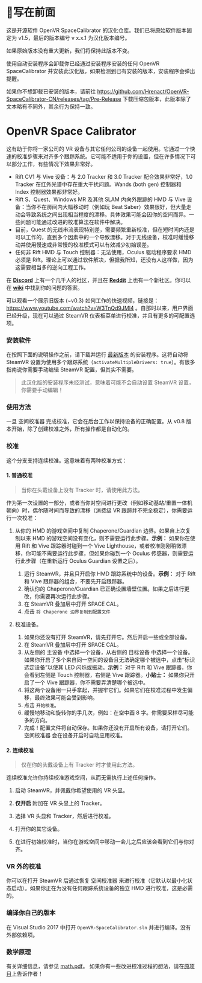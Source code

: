 # 📖写在前面

这是开源软件 OpenVR SpaceCalibrator 的汉化仓库。我们已将原始软件版本固定为 v1.5，最后的版本编号 v x.x.1 为汉化版本编号。

如果原始版本没有重大更新，我们将保持此版本不变。

使用自动安装程序会卸载你已经通过安装程序安装的任何 OpenVR SpaceCalibrator 并安装此汉化版，如果检测到已有安装的版本，安装程序会弹出提醒。

如果你不想卸载已安装的版本，请前往 https://github.com/Hrenact/OpenVR-SpaceCalibrator-CN/releases/tag/Pre-Release 下载压缩包版本，此版本除了文本略有不同外，其余行为保持一致。

# OpenVR Space Calibrator

这有助于你将一家公司的 VR 设备与其它任何公司的设备一起使用。它通过一个快速的校准步骤来对齐多个跟踪系统。它可能不适用于你的设置，但在许多情况下可以部分工作，有些情况下效果非常好。

- Rift CV1 与 Vive 设备：与 2.0 Tracker 和 3.0 Tracker 配合效果非常好，1.0 Tracker 在红外光谱中存在重大干扰问题。Wands (both gen) 控制器和 Index 控制器效果都非常好。
- Rift S、Quest、Windows MR 及其他 SLAM 内向外跟踪的 HMD 与 Vive 设备：当你不在房间内大幅移动时（例如玩 Beat Saber）效果很好，但大量走动会导致系统之间出现相当程度的漂移。具体效果可能会因你的空间而异。一些问题可能通过改进的校准算法在软件中解决。
- 目前，Quest 的无线串流表现特别差，需要频繁重新校准，但在短时间内还是可以工作的，直到多个因素中的一个导致漂移。对于无线设备，校准时缓慢移动并使用慢速或非常慢的校准模式可以有效减少初始误差。
- 任何非 Rift HMD 与 Touch 控制器：无法使用，Oculus 驱动程序要求 HMD 必须是 Rift。理论上可以通过软件解决，但据我所知，还没有人这样做，因为这需要相当多的逆向工程工作。

在 [**Discord**](https://discord.gg/m7g2Wyj) 上有一个几千人的社区，并且在 [**Reddit**](https://www.reddit.com/r/MixedVR/) 上也有一个新社区。你可以在 [**wiki**](https://github.com/pushrax/OpenVR-SpaceCalibrator/wiki) 中找到你的问题的答案。

可以观看一个展示旧版本 (~v0.3) 如何工作的快速视频，链接是：https://www.youtube.com/watch?v=W3TnQd9JMl4 。自那时以来，用户界面已经升级，现在可以通过 SteamVR 仪表板菜单进行校准，并且有更多的可配置选项。

### 安装软件

在按照下面的说明操作之前，请下载并运行 [最新版本](https://github.com/Hrenact/OpenVR-SpaceCalibrator-CN/releases/latest) 的安装程序。这将自动将 SteamVR 设置为使用多个跟踪系统（`activateMultipleDrivers: true`）。有很多指南说你需要手动编辑 SteamVR 配置，但其实不需要。

> 此汉化版的安装程序未经测试，意味着可能不会自动设置 SteamVR 设置，你需要手动编辑！

### 使用方法

一旦 空间校准器 完成校准，它会在后台工作以保持设备的正确配置。从 v0.8 版本开始，除了创建校准之外，所有操作都是自动化的。

### 校准

这个分支支持连续校准。这意味着有两种校准方式：

#### 1. 普通校准

>  当你在头戴设备上没有 Tracker 时，请使用此方法。

作为第一次设置的一部分，或者当你对空间进行更改（例如移动基站/重置一体机朝向）时，偶尔随时间而导致的漂移（消费级 VR 跟踪并不完全稳定），你需要运行一次校准：

1. 从你的 HMD 的游戏空间中复制 Chaperone/Guardian 边界。如果自上次复制以来 HMD 的游戏空间没有变化，则不需要运行此步骤。__示例：__ 如果你在使用 Rift 和 Vive 跟踪器时碰到一个 Vive Lighthouse，或者校准刚刚稍微漂移，你可能不需要运行此步骤，但如果你碰到一个 Oculus 传感器，则需要运行此步骤（在重新运行 Oculus Guardian 设置之后）。
   
   1. 运行 SteamVR，并且只开启你 HMD 跟踪系统中的设备。__示例：__ 对于 Rift 和 Vive 跟踪器的组合，不要先开启跟踪器。
   2. 确认你的 Chaperone/Guardian 已正确设置墙壁位置。如果之后进行更改，你需要再次运行此步骤。
   3. 在 SteamVR 叠加层中打开 SPACE CAL。
   4. 点击 `将 Chaperone 边界复制到配置文件`

2. 校准设备。
   
   1. 如果你还没有打开 SteamVR，请先打开它。然后开启一些或全部设备。
   2. 在 SteamVR 叠加层中打开 SPACE CAL。
   3. 从左侧的 主设备 中选择一个设备，从右侧的 目标设备 中选择一个设备。如果你开启了多个来自同一空间的设备且无法确定哪个被选中，点击“标识选定设备”以使其 LED 闪烁或振动。__示例：__ 对于 Rift 和 Vive 跟踪器，你会看到左侧是 Touch 控制器，右侧是 Vive 跟踪器。__小贴士：__ 如果你只开启了一个 Vive 跟踪器，你不需要弄清楚哪个被选中。
   4. 将这两个设备用一只手拿起，并握牢它们。如果它们在校准过程中发生偏移，最终效果可能会受到影响。
   5. 点击 `开始校准`。
   6. 缓慢地移动和旋转你的手几次，例如：在空中画 8 字。你需要采样尽可能多的方向。
   7. 完成！配置文件将自动保存。如果你还没有开启所有设备，请打开它们。空间校准器 会在设备开启时自动应用校准。

#### 2. 连续校准

> 仅在你的头戴设备上有 Tracker 时才使用此方法。

连续校准允许你持续校准游戏空间，从而无需执行上述任何操作。

1. 启动 SteamVR，并佩戴你希望使用的 VR 头显。

2. **仅开启** 附加在 VR 头显上的 Tracker。

3. 选择 VR 头显和 Tracker，然后进行校准。

4. 打开你的其它设备。

5. 在进行初始校准时，当你在游戏空间中移动一会儿之后应该会看到它们与你对齐。

### VR 外的校准

你可以在打开 SteamVR 后通过恢复 空间校准器 来进行校准（它默认以最小化状态启动）。如果你正在为没有任何跟踪系统设备的独立 HMD 进行校准，这是必需的。

### 编译你自己的版本

在 Visual Studio 2017 中打开 `OpenVR-SpaceCalibrator.sln` 并进行编译。没有外部依赖项。

### 数学原理

有关详细信息，请参见 [math.pdf](https://github.com/pushrax/OpenVR-SpaceCalibrator/blob/master/math.pdf)。
如果你有一些改进校准过程的想法，请在[原项目](https://github.com/hyblocker/OpenVR-SpaceCalibrator)上告诉作者！
